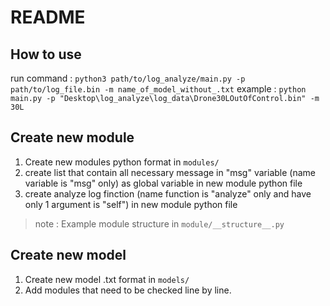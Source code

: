 # README
## How to use
run command : `python3 path/to/log_analyze/main.py -p path/to/log_file.bin -m name_of_model_without_.txt`
example : `python main.py -p "Desktop\log_analyze\log_data\Drone30LOutOfControl.bin" -m 30L`

## Create new module
1. Create new modules python format in `modules/`
2. create list that contain all necessary message in "msg" variable (name variable is "msg" only) as global variable in new module python file
3. create analyze log finction (name function is "analyze" only and have only 1 argument is "self") in new module python file
> note : Example module structure in `module/__structure__.py`

## Create new model
1. Create new model .txt format in `models/`
2. Add modules that need to be checked line by line.